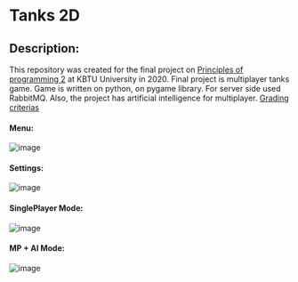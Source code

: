 #  Tanks 2D
## Description:
This repository was created for the final project on [Principles of programming
2](https://github.com/askarakshabayev/PP2_2020) at KBTU University in 2020. 
Final project is multiplayer tanks game.
Game is written on python, on pygame library. For server side used RabbitMQ. Also, the project has artificial intelligence for multiplayer.
[Grading criterias](https://docs.google.com/spreadsheets/d/1arVKbj1urECzigbPIDrn9SylfFvIR0i5EvEBVe6ijjM/edit#gid=0)
#### Menu:
![image](https://user-images.githubusercontent.com/60396622/126768775-5e919ac6-a1f7-4b01-8b44-6acf1cfcc0f5.png)
#### Settings:
![image](https://user-images.githubusercontent.com/60396622/126768891-7fe68d02-05ad-4051-8192-a899ea199f06.png)
#### SinglePlayer Mode:
![image](https://user-images.githubusercontent.com/60396622/126769093-faf228dd-2c54-4a1c-8707-c4b838a7bf6f.png)
#### MP + AI Mode:
![image](https://user-images.githubusercontent.com/60396622/126770292-4627c05e-4daf-4b64-944c-8bc94dbb0bbc.png)

